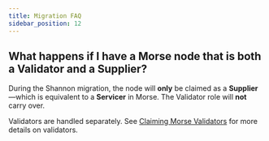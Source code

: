 ```yaml
---
title: Migration FAQ
sidebar_position: 12
---
```


## What happens if I have a Morse node that is both a Validator and a Supplier?

During the Shannon migration, the node will **only** be claimed as a **Supplier**—which is equivalent to a **Servicer** in Morse. The Validator role will **not** carry over.

Validators are handled separately. See [Claiming Morse Validators](./9_claiming_validator.md) for more details on validators.
